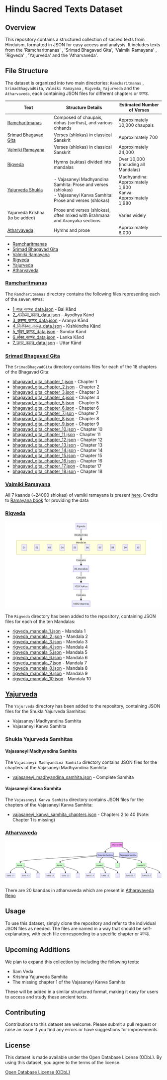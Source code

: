 # Hindu Sacred Texts Dataset

## Overview
This repository contains a structured collection of sacred texts from Hinduism, formatted in JSON for easy access and analysis. It includes texts from the 'Ramcharitmanas' , 'Srimad Bhagavad Gita', 'Valmiki Ramayana' , 'Rigveda' , 'Yajurveda' and the 'Atharvaveda'.

## File Structure
The dataset is organized into two main directories: `Ramcharitmanas` , `SrimadBhagvadGita`, `Valmiki Ramayana` , `Rigveda`, `Yajurveda` and the `Atharvaveda`, each containing JSON files for different chapters or काण्ड.

| Text | Structure Details | Estimated Number of Verses |
|------|-------------------|---------------------------|
| [Ramcharitmanas](#ramcharitmanas) | Composed of chaupais, dohas (sorthas), and various chhands | Approximately 10,000 chaupais |
| [Srimad Bhagavad Gita](#srimad-bhagavad-gita) | Verses (shlokas) in classical Sanskrit | Approximately 700 |
| [Valmiki Ramayana](#valmiki-ramayana) | Verses (shlokas) in classical Sanskrit | Approximately 24,000 |
| [Rigveda](#rigveda) | Hymns (suktas) divided into mandalas | Over 10,000 (including all Mandalas) |
| [Yajurveda Shukla](#yajurveda) | - Vajasaneyi Madhyandina Samhita: Prose and verses (shlokas)<br>- Vajasaneyi Kanva Samhita: Prose and verses (shlokas) | Madhyandina: Approximately 1,900<br>Kanva: Approximately 1,980 |
Yajurveda Krishna (to be added) | Prose and verses (shlokas), often mixed with Brahmana and Aranyaka sections | Varies widely |
| [Atharvaveda](#atharvaveda) | Hymns and prose | Approximately 6,000 |


- [Ramcharitmanas](#ramcharitmanas)
- [Srimad Bhagavad Gita](#srimad-bhagavad-gita)
- [Valmiki Ramayana](#valmiki-ramayana)
- [Rigveda](#rigveda)
- [Yajurveda](#yajurveda)
- [Atharvaveda](#atharvaveda)

### [Ramcharitmanas](./Ramcharitmanas/)
The `Ramcharitmanas` directory contains the following files representing each of the seven काण्डs:

- [1_बाल_काण्ड_data.json](./Ramcharitmanas/1_बाल_काण्ड_data.json) - Bal Kānd
- [2_अयोध्या_काण्ड_data.json](./Ramcharitmanas/2_अयोध्या_काण्ड_data.json) - Ayodhya Kānd
- [3_अरण्य_काण्ड_data.json](./Ramcharitmanas/3_अरण्य_काण्ड_data.json) - Aranya Kānd
- [4_किष्किंधा_काण्ड_data.json](./Ramcharitmanas/4_किष्किंधा_काण्ड_data.json) - Kishkindha Kānd
- [5_सुंदर_काण्ड_data.json](./Ramcharitmanas/5_सुंदर_काण्ड_data.json) - Sundar Kānd
- [6_लंका_काण्ड_data.json](./Ramcharitmanas/6_लंका_काण्ड_data.json) - Lanka Kānd
- [7_उत्तर_काण्ड_data.json](./Ramcharitmanas/7_उत्तर_काण्ड_data.json) - Uttar Kānd

### [Srimad Bhagavad Gita](./SrimadBhagvadGita/)
The `SrimadBhagvadGita` directory contains files for each of the 18 chapters of the Bhagavad Gita:

- [bhagavad_gita_chapter_1.json](./SrimadBhagvadGita/bhagavad_gita_chapter_1.json) - Chapter 1
- [bhagavad_gita_chapter_2.json](./SrimadBhagvadGita/bhagavad_gita_chapter_2.json) - Chapter 2
- [bhagavad_gita_chapter_3.json](./SrimadBhagvadGita/bhagavad_gita_chapter_3.json) - Chapter 3
- [bhagavad_gita_chapter_4.json](./SrimadBhagvadGita/bhagavad_gita_chapter_4.json) - Chapter 4
- [bhagavad_gita_chapter_5.json](./SrimadBhagvadGita/bhagavad_gita_chapter_5.json) - Chapter 5
- [bhagavad_gita_chapter_6.json](./SrimadBhagvadGita/bhagavad_gita_chapter_6.json) - Chapter 6
- [bhagavad_gita_chapter_7.json](./SrimadBhagvadGita/bhagavad_gita_chapter_7.json) - Chapter 7
- [bhagavad_gita_chapter_8.json](./SrimadBhagvadGita/bhagavad_gita_chapter_8.json) - Chapter 8
- [bhagavad_gita_chapter_9.json](./SrimadBhagvadGita/bhagavad_gita_chapter_9.json) - Chapter 9
- [bhagavad_gita_chapter_10.json](./SrimadBhagvadGita/bhagavad_gita_chapter_10.json) - Chapter 10
- [bhagavad_gita_chapter_11.json](./SrimadBhagvadGita/bhagavad_gita_chapter_11.json) - Chapter 11
- [bhagavad_gita_chapter_12.json](./SrimadBhagvadGita/bhagavad_gita_chapter_12.json) - Chapter 12
- [bhagavad_gita_chapter_13.json](./SrimadBhagvadGita/bhagavad_gita_chapter_13.json) - Chapter 13
- [bhagavad_gita_chapter_14.json](./SrimadBhagvadGita/bhagavad_gita_chapter_14.json) - Chapter 14
- [bhagavad_gita_chapter_15.json](./SrimadBhagvadGita/bhagavad_gita_chapter_15.json) - Chapter 15
- [bhagavad_gita_chapter_16.json](./SrimadBhagvadGita/bhagavad_gita_chapter_16.json) - Chapter 16
- [bhagavad_gita_chapter_17.json](./SrimadBhagvadGita/bhagavad_gita_chapter_17.json) - Chapter 17
- [bhagavad_gita_chapter_18.json](./SrimadBhagvadGita/bhagavad_gita_chapter_18.json) - Chapter 18

### [Valmiki Ramayana](./ValmikiRamayana/)

All 7 kaands (~24000 shlokas) of vamiki ramayana is present [here](./ValmikiRamayana/). Credits to [Ramayana book](https://github.com/svenkatreddy/Ramayana_Book) for providing the data

### [Rigveda](./Rigveda/)

![Structure of Rigveda](/Images/rigveda-structure.jpg)

The `Rigveda` directory has been added to the repository, containing JSON files for each of the ten Mandalas:

- [rigveda_mandala_1.json](./Rigveda/rigveda_mandala_1.json) - Mandala 1
- [rigveda_mandala_2.json](./Rigveda/rigveda_mandala_2.json) - Mandala 2
- [rigveda_mandala_3.json](./Rigveda/rigveda_mandala_3.json) - Mandala 3
- [rigveda_mandala_4.json](./Rigveda/rigveda_mandala_4.json) - Mandala 4
- [rigveda_mandala_5.json](./Rigveda/rigveda_mandala_5.json) - Mandala 5
- [rigveda_mandala_6.json](./Rigveda/rigveda_mandala_6.json) - Mandala 6
- [rigveda_mandala_7.json](./Rigveda/rigveda_mandala_7.json) - Mandala 7
- [rigveda_mandala_8.json](./Rigveda/rigveda_mandala_8.json) - Mandala 8
- [rigveda_mandala_9.json](./Rigveda/rigveda_mandala_9.json) - Mandala 9
- [rigveda_mandala_10.json](./Rigveda/rigveda_mandala_10.json) - Mandala 10




## [Yajurveda](./Yajurveda/)

The `Yajurveda` directory has been added to the repository, containing JSON files for the Shukla Yajurveda Samhitas:

- Vajasaneyi Madhyandina Samhita
- Vajasaneyi Kanva Samhita

### Shukla Yajurveda Samhitas

#### Vajasaneyi Madhyandina Samhita
The `Vajasaneyi Madhyandina Samhita` directory contains JSON files for the chapters of the Vajasaneyi Madhyandina Samhita:

- [vajasaneyi_madhyandina_samhita.json](./Yajurveda/vajasneyi_madhyadina_samhita.json) - Complete Samhita

#### Vajasaneyi Kanva Samhita
The `Vajasaneyi Kanva Samhita` directory contains JSON files for the chapters of the Vajasaneyi Kanva Samhita:

- [vajasaneyi_kanva_samhita_chapters.json](./Yajurveda/vajasneyi_kanva_samhita_chapters.json) - Chapters 2 to 40 (Note: Chapter 1 is missing)


### [Atharvaveda](./AtharvaVeda/)
![Structure of Rigveda](./Images/atharvaveda%20strucutre.jpg)

There are 20 kaandas in atharvaveda which are present in [Atharavaveda Repo](./AtharvaVeda/)


## Usage
To use this dataset, simply clone the repository and refer to the individual JSON files as needed. The files are named in a way that should be self-explanatory, with each file corresponding to a specific chapter or काण्ड.

## Upcoming Additions
We plan to expand this collection by including the following texts:

- Sam Veda
- Krishna Yajurveda Samhita
- The missing chapter 1 of the Vajasaneyi Kanva Samhita

These will be added in a similar structured format, making it easy for users to access and study these ancient texts.

## Contributing
Contributions to this dataset are welcome. Please submit a pull request or raise an issue if you find any errors or have suggestions for improvements.

## License
This dataset is made available under the Open Database License (ODbL). By using this dataset, you agree to the terms of the license.

[Open Database License (ODbL)](https://opendatacommons.org/licenses/odbl/)
